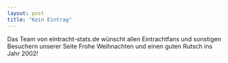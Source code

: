 ```yaml
---
layout: post
title: "Kein Eintrag"
---
```


Das Team von eintracht-stats.de wünscht allen Eintrachtfans und sonstigen Besuchern unserer Seite Frohe Weihnachten und einen guten Rutsch ins Jahr 2002!
